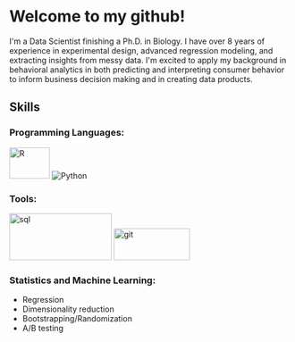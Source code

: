 # Welcome to my github!

<!--
**paulqsims/paulqsims** is a ✨ _special_ ✨ repository because its `README.md` (this file) appears on your GitHub profile.

Here are some ideas to get you started:

- 🔭 I’m currently working on ...
- 🌱 I’m currently learning ...
- 👯 I’m looking to collaborate on ...
- 🤔 I’m looking for help with ...
- 💬 Ask me about ...
- 📫 How to reach me: ...
- 😄 Pronouns: ...
- ⚡ Fun fact: ...

Image aspect ratio link: https://red-route.org/code/image-resizing-calculator

-->

I'm a Data Scientist finishing a Ph.D. in Biology. I have over 8 years of experience in experimental design, advanced regression modeling, and extracting insights from messy data. I'm excited to apply my background in behavioral analytics in both predicting and interpreting consumer behavior to inform business decision making and in creating data products.


## Skills

### Programming Languages:

<img src="https://www.r-project.org/logo/Rlogo.png" alt="R" width="72.4" height="56.1"> <img src="https://www.python.org/static/community_logos/python-logo.png" alt="Python"> 

### Tools:

<img src="https://banner2.cleanpng.com/20180526/oqt/kisspng-microsoft-sql-server-mysql-database-logo-5b098c6ebad6d7.7316225815273524307653.jpg" alt="sql" width="183" height="84"> <img src="https://git-scm.com/images/logos/downloads/Git-Logo-1788C.png" alt="git" width="136.5" height="57">

### Statistics and Machine Learning:

- Regression
- Dimensionality reduction
- Bootstrapping/Randomization
- A/B testing
